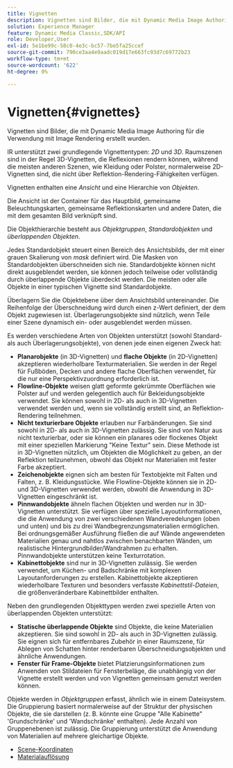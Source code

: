 ```yaml
---
title: Vignetten
description: Vignetten sind Bilder, die mit Dynamic Media Image Authoring für die Verwendung mit Image Rendering erstellt wurden.
solution: Experience Manager
feature: Dynamic Media Classic,SDK/API
role: Developer,User
exl-id: 5e1be99c-58c0-4e3c-bc57-7be5fa25ccef
source-git-commit: 790ce3aa4e9aadc019d17e663fc93d7c69772b23
workflow-type: tm+mt
source-wordcount: '622'
ht-degree: 0%

---
```


# Vignetten{#vignettes}

Vignetten sind Bilder, die mit Dynamic Media Image Authoring für die Verwendung mit Image Rendering erstellt wurden.

IR unterstützt zwei grundlegende Vignettentypen: *2D* und *3D*. Raumszenen sind in der Regel 3D-Vignetten, die Reflexionen rendern können, während die meisten anderen Szenen, wie Kleidung oder Polster, normalerweise 2D-Vignetten sind, die nicht über Reflektion-Rendering-Fähigkeiten verfügen.

Vignetten enthalten eine *Ansicht* und eine Hierarchie von *Objekten*.

Die Ansicht ist der Container für das Hauptbild, gemeinsame Beleuchtungskarten, gemeinsame Reflektionskarten und andere Daten, die mit dem gesamten Bild verknüpft sind.

Die Objekthierarchie besteht aus *Objektgruppen*, *Standardobjekten* und *überlappenden Objekten*.

Jedes Standardobjekt steuert einen Bereich des Ansichtsbilds, der mit einer grauen Skalierung von *mask* definiert wird. Die Masken von Standardobjekten überschneiden sich nie. Standardobjekte können nicht direkt ausgeblendet werden, sie können jedoch teilweise oder vollständig durch überlappende Objekte überdeckt werden. Die meisten oder alle Objekte in einer typischen Vignette sind Standardobjekte.

Überlagern Sie die Objektebene über dem Ansichtsbild untereinander. Die Reihenfolge der Überschneidung wird durch einen z-Wert definiert, der dem Objekt zugewiesen ist. Überlagerungsobjekte sind nützlich, wenn Teile einer Szene dynamisch ein- oder ausgeblendet werden müssen.

Es werden verschiedene Arten von Objekten unterstützt (sowohl Standard- als auch Überlagerungsobjekte), von denen jede einen eigenen Zweck hat:

* **Planarobjekte** (in 3D-Vignetten) und **flache Objekte** (in 2D-Vignetten) akzeptieren wiederholbare Texturmaterialien. Sie werden in der Regel für Fußböden, Decken und andere flache Oberflächen verwendet, für die nur eine Perspektivzuordnung erforderlich ist.
* **Flowline-Objekte** weisen glatt geformte gekrümmte Oberflächen wie Polster auf und werden gelegentlich auch für Bekleidungsobjekte verwendet. Sie können sowohl in 2D- als auch in 3D-Vignetten verwendet werden und, wenn sie vollständig erstellt sind, an Reflektion-Rendering teilnehmen.
* **Nicht texturierbare Objekte** erlauben nur Farbänderungen. Sie sind sowohl in 2D- als auch in 3D-Vignetten zulässig. Sie sind von Natur aus nicht texturierbar, oder sie können ein planares oder flockenes Objekt mit einer speziellen Markierung &quot;Keine Textur&quot; sein. Diese Methode ist in 3D-Vignetten nützlich, um Objekten die Möglichkeit zu geben, an der Reflektion teilzunehmen, obwohl das Objekt nur Materialien mit fester Farbe akzeptiert.
* **Zeichenobjekte** eignen sich am besten für Textobjekte mit Falten und Falten, z. B. Kleidungsstücke. Wie Flowline-Objekte können sie in 2D- und 3D-Vignetten verwendet werden, obwohl die Anwendung in 3D-Vignetten eingeschränkt ist.
* **Pinnwandobjekte** ähneln flachen Objekten und werden nur in 3D-Vignetten unterstützt. Sie verfügen über spezielle Layoutinformationen, die die Anwendung von zwei verschiedenen Wandveredelungen (oben und unten) und bis zu drei Wandbegrenzungsmaterialien ermöglichen. Bei ordnungsgemäßer Ausführung fließen die auf Wände angewendeten Materialien genau und nahtlos zwischen benachbarten Wänden, um realistische Hintergrundbilder/Wandrahmen zu erhalten. Pinnwandobjekte unterstützen keine Texturrotation.
* **Kabinettobjekte** sind nur in 3D-Vignetten zulässig. Sie werden verwendet, um Küchen- und Badschränke mit komplexen Layoutanforderungen zu erstellen. Kabinettobjekte akzeptieren wiederholbare Texturen und besonders verfasste *Kabinettstil-Dateien*, die größenveränderbare Kabinettbilder enthalten.

Neben den grundlegenden Objekttypen werden zwei spezielle Arten von überlappenden Objekten unterstützt:

* **Statische überlappende Objekte** sind Objekte, die keine Materialien akzeptieren. Sie sind sowohl in 2D- als auch in 3D-Vignetten zulässig. Sie eignen sich für entfernbares Zubehör in einer Raumszene, für Ablegen von Schatten hinter renderbaren Überschneidungsobjekten und ähnliche Anwendungen.
* **Fenster für Frame-Objekte** bietet Platzierungsinformationen zum Anwenden von Stildateien für Fensterbeläge, die unabhängig von der Vignette erstellt werden und von Vignetten gemeinsam genutzt werden können.

Objekte werden in *Objektgruppen* erfasst, ähnlich wie in einem Dateisystem. Die Gruppierung basiert normalerweise auf der Struktur der physischen Objekte, die sie darstellen (z. B. könnte eine Gruppe &quot;Alle Kabinette&quot; &#39;Grundschränke&#39; und &#39;Wandschränke&#39; enthalten). Jede Anzahl von Gruppenebenen ist zulässig. Die Gruppierung unterstützt die Anwendung von Materialien auf mehrere gleichartige Objekte.

* [Scene-Koordinaten](c-ir-scene-coordinates.md)
* [Materialauflösung](c-ir-material-resolution.md)
